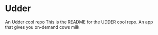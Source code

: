 # Udder
An Udder cool repo
This is the README for the UDDER cool repo. 
An app that gives you on-demand cows milk
